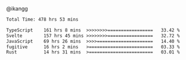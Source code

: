 @ikangg
<!--START_SECTION:waka-->

```txt
Total Time: 478 hrs 53 mins

TypeScript    161 hrs 8 mins  >>>>>>>>=================   33.42 %
Svelte        157 hrs 45 mins >>>>>>>>=================   32.72 %
JavaScript    69 hrs 26 mins  >>>>=====================   14.40 %
fugitive      16 hrs 2 mins   >========================   03.33 %
Rust          14 hrs 31 mins  >========================   03.01 %
```

<!--END_SECTION:waka-->
